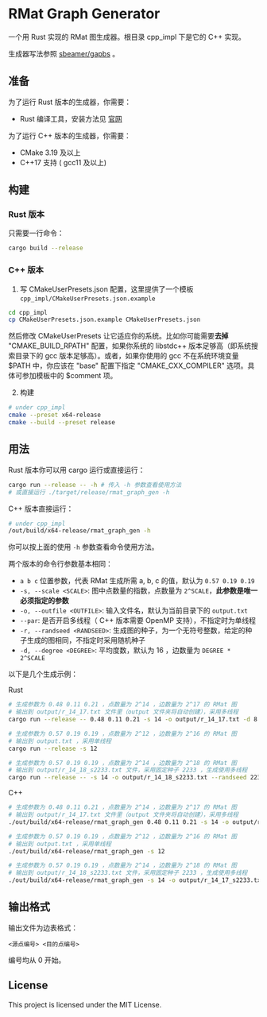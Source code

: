 # RMat Graph Generator

一个用 Rust 实现的 RMat 图生成器。根目录 cpp_impl 下是它的 C++ 实现。

生成器写法参照 [sbeamer/gapbs](https://github.com/sbeamer/gapbs.git) 。

## 准备

为了运行 Rust 版本的生成器，你需要：
- Rust 编译工具，安装方法见 [官网](https://www.rust-lang.org/tools/install)

为了运行 C++ 版本的生成器，你需要：
- CMake 3.19 及以上
- C++17 支持 ( gcc11 及以上)

## 构建

### Rust 版本

只需要一行命令：

```sh
cargo build --release
```

### C++ 版本

1. 写 CMakeUserPresets.json 配置，这里提供了一个模板 `cpp_impl/CMakeUserPresets.json.example`

```sh
cd cpp_impl
cp CMakeUserPresets.json.example CMakeUserPresets.json
```

然后修改 CMakeUserPresets 让它适应你的系统。比如你可能需要**去掉** "CMAKE_BUILD_RPATH" 配置，如果你系统的 libstdc++ 版本足够高（即系统搜索目录下的 gcc 版本足够高）。或者，如果你使用的 gcc 不在系统环境变量 $PATH 中，你应该在 "base" 配置下指定 "CMAKE_CXX_COMPILER" 选项。具体可参加模板中的 $comment 项。

2. 构建 

```sh
# under cpp_impl
cmake --preset x64-release
cmake --build --preset release
```

## 用法

Rust 版本你可以用 cargo 运行或直接运行：

```sh
cargo run --release -- -h # 传入 -h 参数查看使用方法
# 或直接运行 ./target/release/rmat_graph_gen -h
```

C++ 版本直接运行：

```sh
# under cpp_impl
/out/build/x64-release/rmat_graph_gen -h
```

你可以按上面的使用 `-h` 参数查看命令使用方法。

两个版本的命令行参数基本相同：
- `a b c` 位置参数，代表 RMat 生成所需 a, b, c 的值，默认为 `0.57 0.19 0.19`
- `-s, --scale <SCALE>`: 图中点数量的指数，点数量为 `2^SCALE`，**此参数是唯一必须指定的参数**
- `-o, --outfile <OUTFILE>`: 输入文件名，默认为当前目录下的 `output.txt`
- `--par`: 是否开启多线程（ C++ 版本需要 OpenMP 支持），不指定时为单线程
- `-r, --randseed <RANDSEED>`: 生成图的种子，为一个无符号整数，给定的种子生成的图相同，不指定时采用随机种子
- `-d, --degree <DEGREE>`: 平均度数，默认为 16 ，边数量为 `DEGREE * 2^SCALE`

以下是几个生成示例：

Rust

```sh
# 生成参数为 0.48 0.11 0.21 ，点数量为 2^14 ，边数量为 2^17 的 RMat 图
# 输出到 output/r_14_17.txt 文件里（output 文件夹将自动创建），采用多线程
cargo run --release -- 0.48 0.11 0.21 -s 14 -o output/r_14_17.txt -d 8 --par

# 生成参数为 0.57 0.19 0.19 ，点数量为 2^12 ，边数量为 2^16 的 RMat 图
# 输出到 output.txt ，采用单线程
cargo run --release -s 12

# 生成参数为 0.57 0.19 0.19 ，点数量为 2^14 ，边数量为 2^18 的 RMat 图
# 输出到 output/r_14_18_s2233.txt 文件，采用固定种子 2233 ，生成使用多线程
cargo run --release -- -s 14 -o output/r_14_18_s2233.txt --randseed 2233 --par
```

C++

```sh
# 生成参数为 0.48 0.11 0.21 ，点数量为 2^14 ，边数量为 2^17 的 RMat 图
# 输出到 output/r_14_17.txt 文件里（output 文件夹将自动创建），采用多线程
./out/build/x64-release/rmat_graph_gen 0.48 0.11 0.21 -s 14 -o output/r_14_17.txt -d 8 --par

# 生成参数为 0.57 0.19 0.19 ，点数量为 2^12 ，边数量为 2^16 的 RMat 图
# 输出到 output.txt ，采用单线程
./out/build/x64-release/rmat_graph_gen -s 12

# 生成参数为 0.57 0.19 0.19 ，点数量为 2^14 ，边数量为 2^18 的 RMat 图
# 输出到 output/r_14_18_s2233.txt 文件，采用固定种子 2233 ，生成使用多线程
./out/build/x64-release/rmat_graph_gen -s 14 -o output/r_14_17_s2233.txt --randseed 2233 --par
```

## 输出格式

输出文件为边表格式：

```
<源点编号> <目的点编号>
```

编号均从 0 开始。

## License

This project is licensed under the MIT License.
